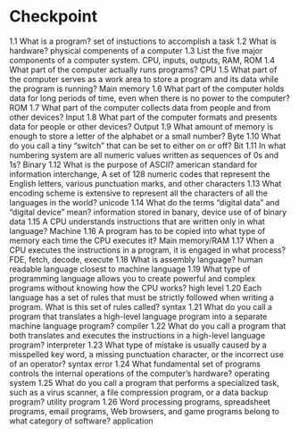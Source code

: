 # Checkpoint
1.1 What is a program?
set of instuctions to accomplish a task
1.2 What is hardware?
physical compenents of a computer
1.3 List the five major components of a computer system.
CPU, inputs, outputs, RAM, ROM
1.4 What part of the computer actually runs programs?
CPU
1.5 What part of the computer serves as a work area to store a program and its data while the program is running?
Main memory
1.6 What part of the computer holds data for long periods of time, even when there is no power to the computer?
ROM
1.7 What part of the computer collects data from people and from other devices?
Input
1.8 What part of the computer formats and presents data for people or other devices?
Output
1.9 What amount of memory is enough to store a letter of the alphabet or a small number?
Byte
1.10 What do you call a tiny “switch” that can be set to either on or off?
Bit
1.11 In what numbering system are all numeric values written as sequences of 0s and 1s?
Binary
1.12 What is the purpose of ASCII?
american standard for information interchange, A set of 128 numeric codes that represent the English letters, various punctuation marks, and other characters
1.13 What encoding scheme is extensive to represent all the characters of all the languages in the world?
unicode
1.14 What do the terms “digital data” and “digital device” mean?
information stored in banary, device use of of binary data
1.15 A CPU understands instructions that are written only in what language?
Machine
1.16 A program has to be copied into what type of memory each time the CPU executes it?
Main memory/RAM
1.17 When a CPU executes the instructions in a program, it is engaged in what process?
FDE, fetch, decode, execute
1.18 What is assembly language?
human readable language closest to machine language
1.19 What type of programming language allows you to create powerful and complex programs without knowing how the CPU works?
high level
1.20 Each language has a set of rules that must be strictly followed when writing a program. What is this set of rules called?
syntax
1.21 What do you call a program that translates a high-level language program into a separate machine language program?
compiler
1.22 What do you call a program that both translates and executes the instructions in a high-level language program?
interpreter
1.23 What type of mistake is usually caused by a misspelled key word, a missing punctuation character, or the incorrect use of an operator?
syntax error
1.24 What fundamental set of programs controls the internal operations of the computer’s hardware?
operating system
1.25 What do you call a program that performs a specialized task, such as a virus scanner, a file compression program, or a data backup program?
utility program
1.26 Word processing programs, spreadsheet programs, email programs, Web browsers, and game programs belong to what category of software?
application
